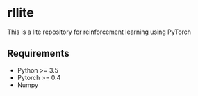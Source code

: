 # rllite

This is a lite repository for reinforcement learning using PyTorch

## Requirements
* Python >= 3.5
* Pytorch >= 0.4
* Numpy